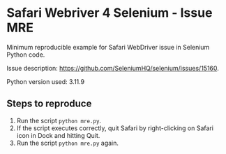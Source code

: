 # Safari Webriver 4 Selenium - Issue MRE

Minimum reproducible example for Safari WebDriver issue in Selenium Python code.

Issue description: https://github.com/SeleniumHQ/selenium/issues/15160.

Python version used: 3.11.9

## Steps to reproduce

1. Run the script `python mre.py`.
2. If the script executes correctly, quit Safari by right-clicking on Safari icon in Dock and hitting Quit.
2. Run the script `python mre.py` again.


